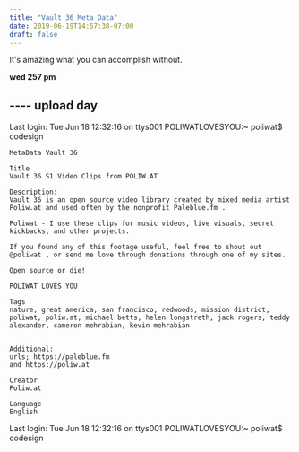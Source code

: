 ```yaml
---
title: "Vault 36 Meta Data"
date: 2019-06-19T14:57:38-07:00
draft: false
---
```


It's amazing what you can accomplish without.

<!--more-->

**wed 257 pm**
 ## ---- upload day

 Last login: Tue Jun 18 12:32:16 on ttys001
POLIWATLOVESYOU:~ poliwat$ codesign

```
MetaData Vault 36

Title
Vault 36 S1 Video Clips from POLIW.AT

Description:
Vault 36 is an open source video library created by mixed media artist Poliw.at and used often by the nonprofit Paleblue.fm .

Poliwat - I use these clips for music videos, live visuals, secret kickbacks, and other projects.

If you found any of this footage useful, feel free to shout out @poliwat , or send me love through donations through one of my sites.

Open source or die!

POLIWAT LOVES YOU

Tags
nature, great america, san francisco, redwoods, mission district, poliwat, poliw.at, michael betts, helen longstreth, jack rogers, teddy alexander, cameron mehrabian, kevin mehrabian


Additional:
urls; https://paleblue.fm
and https://poliw.at

Creator
Poliw.at

Language
English
```
















































Last login: Tue Jun 18 12:32:16 on ttys001
POLIWATLOVESYOU:~ poliwat$ codesign
